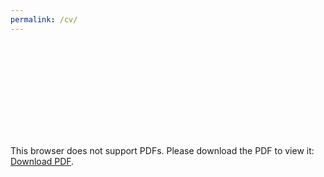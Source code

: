 ```yaml
---
permalink: /cv/
---
```

<object data="https://tatumdmortimer.github.io/assets/pdfs/2021-03_cv.pdf)" type="application/pdf" width="750px" height="750px">
    <embed src="https://tatumdmortimer.github.io/assets/pdfs/2021-03_cv.pdf" type="application/pdf">
        <p>This browser does not support PDFs. Please download the PDF to view it: <a href="https://tatumdmortimer.github.io/assets/pdfs/2021-03_cv.pdf)">Download PDF</a>.</p>
    </embed>
</object>

